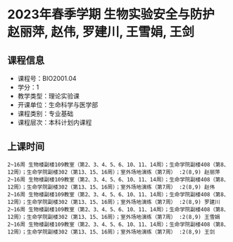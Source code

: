 # 2023年春季学期 生物实验安全与防护 赵丽萍, 赵伟, 罗建川, 王雪娟, 王剑






## 课程信息

- 课程号：BIO2001.04
- 学分：1
- 教学类型：理论实验课
- 开课单位：生命科学与医学部
- 课程类别：专业基础
- 课程层次：本科计划内课程

## 上课时间

```
2~16周 生物楼副楼109教室（第2、3、4、5、6、10、11、14周）；生命学院副楼408（第8、12周）；生命学院副楼302（第13、15、16周）；室外场地演练（第7周） :2(8,9) 赵丽萍
2~16周 生物楼副楼109教室（第2、3、4、5、6、10、11、14周）；生命学院副楼408（第8、12周）；生命学院副楼302（第13、15、16周）；室外场地演练（第7周） :2(8,9) 赵伟
2~16周 生物楼副楼109教室（第2、3、4、5、6、10、11、14周）；生命学院副楼408（第8、12周）；生命学院副楼302（第13、15、16周）；室外场地演练（第7周） :2(8,9) 罗建川
2~16周 生物楼副楼109教室（第2、3、4、5、6、10、11、14周）；生命学院副楼408（第8、12周）；生命学院副楼302（第13、15、16周）；室外场地演练（第7周） :2(8,9) 王雪娟
2~16周 生物楼副楼109教室（第2、3、4、5、6、10、11、14周）；生命学院副楼408（第8、12周）；生命学院副楼302（第13、15、16周）；室外场地演练（第7周） :2(8,9) 王剑
```

